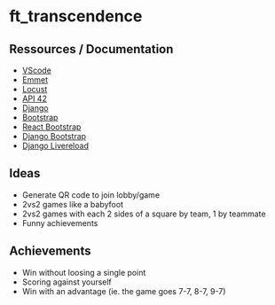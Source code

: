 # ft_transcendence

## Ressources / Documentation
- [VScode](https://quickref.me/vscode)
- [Emmet](https://docs.emmet.io/cheat-sheet/)
- [Locust](https://locust.io/)
- [API 42](https://api.intra.42.fr/apidoc/guides/getting_started)
- [Django](https://www.djangoproject.com/)
- [Bootstrap](https://getbootstrap.com/docs/5.3/getting-started/introduction/)
- [React Bootstrap](https://react-bootstrap.github.io/)
- [Django Bootstrap](https://www.w3schools.com/django/django_add_bootstrap5.php)
- [Django Livereload](https://livereload.readthedocs.io/en/latest/integrations/django.html)

## Ideas
- Generate QR code to join lobby/game
- 2vs2 games like a babyfoot
- 2vs2 games with each 2 sides of a square by team, 1 by teammate
- Funny achievements

## Achievements
- Win without loosing a single point
- Scoring against yourself
- Win with an advantage (ie. the game goes 7-7, 8-7, 9-7)
